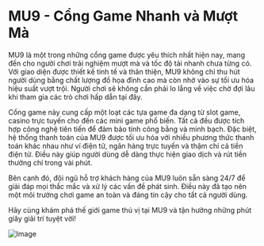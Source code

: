 # MU9 - Cổng Game Nhanh và Mượt Mà

MU9 là một trong những cổng game được yêu thích nhất hiện nay, mang đến cho người chơi trải nghiệm mượt mà và tốc độ tải nhanh chưa từng có. Với giao diện được thiết kế tinh tế và thân thiện, MU9 không chỉ thu hút người dùng bằng chất lượng đồ họa đỉnh cao mà còn nhờ vào sự tối ưu hóa hiệu suất vượt trội. Người chơi sẽ không cần phải lo lắng về việc chờ đợi lâu khi tham gia các trò chơi hấp dẫn tại đây.

Cổng game này cung cấp một loạt các tựa game đa dạng từ slot game, casino trực tuyến cho đến các mini game phổ biến. Tất cả đều được tích hợp công nghệ tiên tiến để đảm bảo tính công bằng và minh bạch. Đặc biệt, hệ thống thanh toán của MU9 được tối ưu hóa với nhiều phương thức thanh toán khác nhau như ví điện tử, ngân hàng trực tuyến và thậm chí cả tiền điện tử. Điều này giúp người dùng dễ dàng thực hiện giao dịch và rút tiền thưởng chỉ trong vài phút.

Bên cạnh đó, đội ngũ hỗ trợ khách hàng của MU9 luôn sẵn sàng 24/7 để giải đáp mọi thắc mắc và xử lý các vấn đề phát sinh. Điều này đã tạo nên một môi trường chơi game an toàn và đáng tin cậy cho tất cả người dùng.

Hãy cùng khám phá thế giới game thú vị tại MU9 và tận hưởng những phút giây giải trí tuyệt vời!  

![Image](https://github.com/user-attachments/assets/bd51ea9f-0666-407b-a7a7-98ead6de688c)